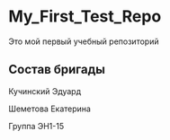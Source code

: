 # My_First_Test_Repo
Это мой первый учебный репозиторий

## Состав бригады
Кучинский Эдуард

Шеметова Екатерина

Группа ЭН1-15
